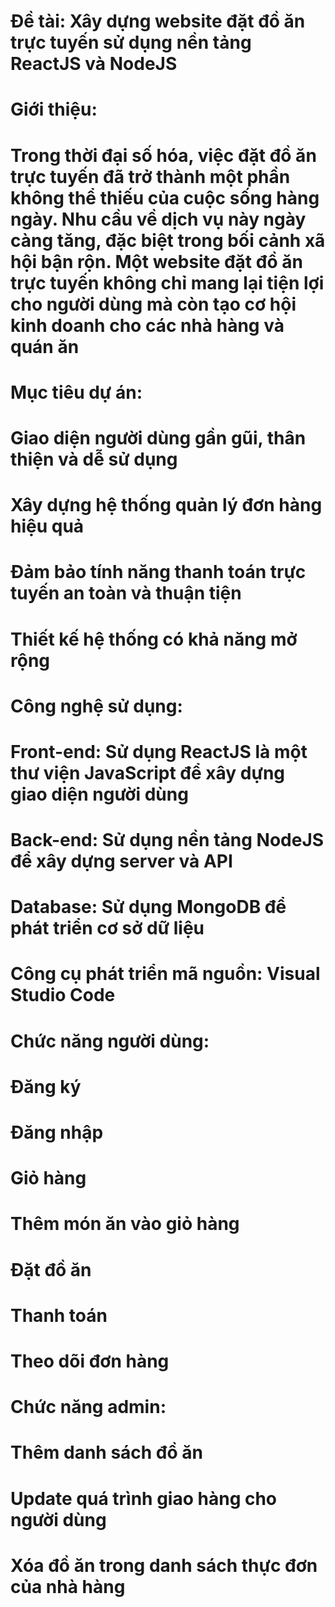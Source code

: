 # Đề tài: Xây dựng website đặt đồ ăn trực tuyến sử dụng nền tảng ReactJS và NodeJS

# Giới thiệu:
# Trong thời đại số hóa, việc đặt đồ ăn trực tuyến đã trở thành một phần không thể thiếu của cuộc sống hàng ngày. Nhu cầu về dịch vụ này ngày càng tăng, đặc biệt trong bối cảnh xã hội bận rộn. Một website đặt đồ ăn trực tuyến không chỉ mang lại tiện lợi cho người dùng mà còn tạo cơ hội kinh doanh cho các nhà hàng và quán ăn

# Mục tiêu dự án:
# Giao diện người dùng gần gũi, thân thiện và dễ sử dụng
# Xây dựng hệ thống quản lý đơn hàng hiệu quả
# Đảm bảo tính năng thanh toán trực tuyến an toàn và thuận tiện
# Thiết kế hệ thống có khả năng mở rộng

# Công nghệ sử dụng:
# Front-end: Sử dụng ReactJS là một thư viện JavaScript để xây dựng giao diện người dùng
# Back-end: Sử dụng nền tảng NodeJS để xây dựng server và API
# Database: Sử dụng MongoDB để phát triển cơ sở dữ liệu
# Công cụ phát triển mã nguồn: Visual Studio Code

# Chức năng người dùng:
# Đăng ký
# Đăng nhập
# Giỏ hàng
# Thêm món ăn vào giỏ hàng
# Đặt đồ ăn
# Thanh toán
# Theo dõi đơn hàng

# Chức năng admin:
# Thêm danh sách đồ ăn
# Update quá trình giao hàng cho người dùng
# Xóa đồ ăn trong danh sách thực đơn của nhà hàng


